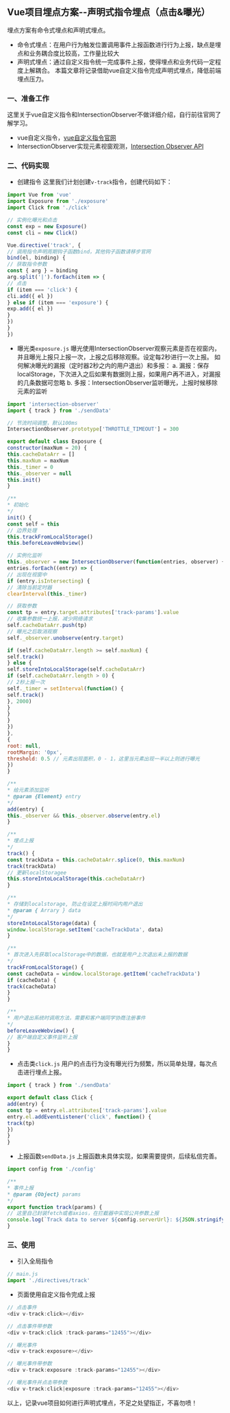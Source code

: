 ## Vue项目埋点方案--声明式指令埋点（点击&曝光）
埋点方案有命令式埋点和声明式埋点。
- 命令式埋点：在用户行为触发位置调用事件上报函数进行行为上报，缺点是埋点和业务耦合度比较高，工作量比较大
- 声明式埋点：通过自定义指令统一完成事件上报，使得埋点和业务代码一定程度上解耦合。
本篇文章将记录借助vue自定义指令完成声明式埋点，降低前端埋点压力。

### 一、准备工作
这里关于vue自定义指令和IntersectionObserver不做详细介绍，自行前往官网了解学习。
- vue自定义指令，[vue自定义指令官网](https://cn.vuejs.org/v2/guide/custom-directive.html)
- IntersectionObserver实现元素视窗观测，[Intersection Observer API](https://developer.mozilla.org/zh-CN/docs/Web/API/Intersection_Observer_API)

### 二、代码实现
- 创建指令
这里我们计划创建`v-track`指令，创建代码如下：
```javascript
import Vue from 'vue'
import Exposure from './exposure'
import Click from './click'

// 实例化曝光和点击
const exp = new Exposure()
const cli = new Click()

Vue.directive('track', {
// 调用指令声明周期钩子函数bind，其他钩子函数请移步官网
bind(el, binding) {
// 获取指令参数
const { arg } = binding
arg.split('|').forEach(item => {
// 点击
if (item === 'click') {
cli.add({ el })
} else if (item === 'exposure') {
exp.add({ el })
}
})
}
})

```
- 曝光类`exposure.js`
曝光使用IntersectionObserver观察元素是否在视窗内，并且曝光上报只上报一次，上报之后移除观察。设定每2秒进行一次上报。
如何解决曝光的漏报（定时器2秒之内的用户退出）和多报：
a. 漏报：保存localStorage，下次进入之后如果有数据则上报，如果用户再不进入，对漏报的几条数据可忽略
b. 多报：IntersectionObserver监听曝光，上报时候移除元素的监听
```javascript
import 'intersection-observer'
import { track } from './sendData'

// 节流时间调整，默认100ms
IntersectionObserver.prototype['THROTTLE_TIMEOUT'] = 300

export default class Exposure {
constructor(maxNum = 20) {
this.cacheDataArr = []
this.maxNum = maxNum
this._timer = 0
this._observer = null
this.init()
}

/**
* 初始化
*/
init() {
const self = this
// 边界处理
this.trackFromLocalStorage()
this.beforeLeaveWebview()

// 实例化监听
this._observer = new IntersectionObserver(function(entries, observer) {
entries.forEach((entry) => {
// 出现在视窗中
if (entry.isIntersecting) {
// 清除当前定时器
clearInterval(this._timer)

// 获取参数
const tp = entry.target.attributes['track-params'].value
// 收集参数统一上报，减少网络请求
self.cacheDataArr.push(tp)
// 曝光之后取消观察
self._observer.unobserve(entry.target)

if (self.cacheDataArr.length >= self.maxNum) {
self.track()
} else {
self.storeIntoLocalStorage(self.cacheDataArr)
if (self.cacheDataArr.length > 0) {
// 2秒上报一次
self._timer = setInterval(function() {
self.track()
}, 2000)
}
}
}
})
},
{
root: null,
rootMargin: '0px',
threshold: 0.5 // 元素出现面积，0 - 1，这里当元素出现一半以上则进行曝光
})
}

/**
* 给元素添加监听
* @param {Element} entry 
*/
add(entry) {
this._observer && this._observer.observe(entry.el)
}

/**
* 埋点上报
*/
track() {
const trackData = this.cacheDataArr.splice(0, this.maxNum)
track(trackData)
// 更新localStoragee
this.storeIntoLocalStorage(this.cacheDataArr)
}

/**
* 存储到localstorage, 防止在设定上报时间内用户退出
* @param { Arrary } data 
*/
storeIntoLocalStorage(data) {
window.localStorage.setItem('cacheTrackData', data)
}

/**
* 首次进入先获取localStorage中的数据，也就是用户上次退出未上报的数据
*/
trackFromLocalStorage() {
const cacheData = window.localStorage.getItem('cacheTrackData')
if (cacheData) {
track(cacheData)
}
}

/**
* 用户退出系统时调用方法，需要和客户端同学协商注册事件
*/
beforeLeaveWebview() {
// 客户端自定义事件监听上报
}
}
```
- 点击类`click.js`
用户的点击行为没有曝光行为频繁，所以简单处理，每次点击进行埋点上报。
```javascript
import { track } from './sendData'

export default class Click {
add(entry) {
const tp = entry.el.attributes['track-params'].value
entry.el.addEventListener('click', function() {
track(tp)
})
}
}
```
- 上报函数`sendData.js`
上报函数未具体实现，如果需要提供，后续私信完善。
```javascript
import config from './config'

/**
* 事件上报
* @param {Object} params 
*/
export function track(params) {
// 这里自己封装fetch或者axios，在拦截器中实现公共参数上报
console.log(`Track data to server ${config.serverUrl}: ${JSON.stringify(params)}`)
}

```

### 三、使用
- 引入全局指令
```javascript
// main.js
import './directives/track'
```

- 页面使用自定义指令完成上报
```javascript
// 点击事件
<div v-track:click></div>

// 点击事件带参数
<div v-track:click :track-params="12455"></div>

// 曝光事件
<div v-track:exposure></div>

// 曝光事件带参数
<div v-track:exposure :track-params="12455"></div>

// 曝光事件并点击带参数
<div v-track:click|exposure :track-params="12455"></div>
```

以上，记录vue项目如何进行声明式埋点，不足之处望指正，不喜勿喷！